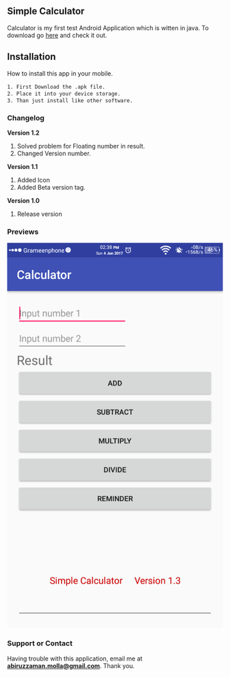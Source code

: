 ## Simple Calculator

Calculator is my first test Android Application which is witten in java. To download go  [here](https://github.com/asliabir/Calculator/releases) and check it out.

## Installation

How to install this app in your mobile.

```Installation
1. First Download the .apk file.
2. Place it into your device storage.
3. Than just install like other software.
```
### Changelog

**Version 1.2**
1. Solved problem for Floating number in result.
2. Changed Version number.

**Version 1.1**
1. Added Icon
2. Added Beta version tag.

**Version 1.0**

1. Release version

### Previews
![Preview 1](/preview.png)

### Support or Contact

Having trouble with this application, email me at **abiruzzaman.molla@gmail.com**. 
Thank you.
